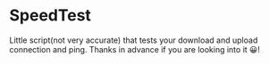 # SpeedTest
Little script(not very accurate) that tests your download and upload connection and ping. Thanks in advance if you are looking into it 😀!
